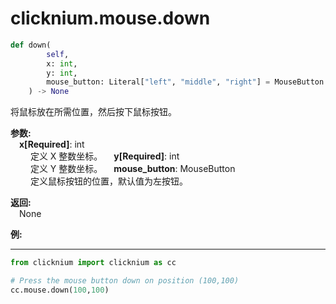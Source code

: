 

# clicknium.mouse.down

```python 
def down(
        self,
        x: int, 
        y: int, 
        mouse_button: Literal["left", "middle", "right"] = MouseButton.Left
    ) -> None
```

将鼠标放在所需位置，然后按下鼠标按钮。

**参数:**  
    &emsp;**x[Required]**: int  
        &emsp;&emsp; 定义 X 整数坐标。
    &emsp;**y[Required]**: int  
        &emsp;&emsp; 定义 Y 整数坐标。
    &emsp;**mouse_button**: MouseButton  
        &emsp;&emsp; 定义鼠标按钮的位置，默认值为左按钮。 

**返回:**  
    &emsp;None

**例:**
***
```python
from clicknium import clicknium as cc

# Press the mouse button down on position (100,100)
cc.mouse.down(100,100)

```